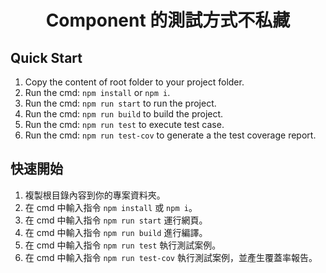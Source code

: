 <h1 align="center">Component 的測試方式不私藏</h1>

## Quick Start

1. Copy the content of root folder to your project folder.
2. Run the cmd: `npm install` or `npm i`.
3. Run the cmd: `npm run start` to run the project.
4. Run the cmd: `npm run build` to build the project.
5. Run the cmd: `npm run test` to execute test case.
6. Run the cmd: `npm run test-cov` to generate a the test coverage report.

## 快速開始

1. 複製根目錄內容到你的專案資料夾。
2. 在 cmd 中輸入指令 `npm install` 或 `npm i`。
3. 在 cmd 中輸入指令 `npm run start` 運行網頁。
4. 在 cmd 中輸入指令 `npm run build` 進行編譯。
5. 在 cmd 中輸入指令 `npm run test` 執行測試案例。
6. 在 cmd 中輸入指令 `npm run test-cov` 執行測試案例，並產生覆蓋率報告。
